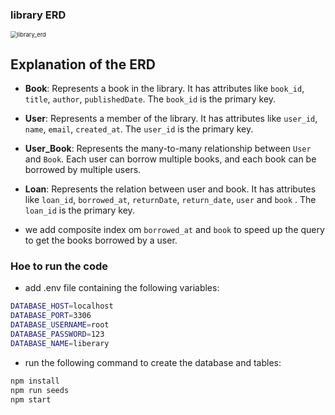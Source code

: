 ### library ERD

<image align='center' src="images/liberary.png" alt="library_erd" style="zoom: 67%;" />

## Explanation of the ERD
- **Book**: Represents a book in the library. It has attributes like `book_id`, `title`, `author`, `publishedDate`. The `book_id` is the primary key.

- **User**: Represents a member of the library. It has attributes like `user_id`, `name`, `email`, `created_at`. The `user_id` is the primary key.

- **User_Book**: Represents the many-to-many relationship between `User` and `Book`. Each user can borrow multiple books, and each book can be borrowed by multiple users.

- **Loan**: Represents the relation between user and book. It has attributes like `loan_id`, `borrowed_at`, `returnDate`, `return_date`, `user` and `book` . The `loan_id` is the primary key.

- we add composite index om `borrowed_at` and `book` to speed up the query to get the books borrowed by a user.

### Hoe to run the code
* add .env file containing the following variables:
```bash
DATABASE_HOST=localhost
DATABASE_PORT=3306
DATABASE_USERNAME=root
DATABASE_PASSWORD=123
DATABASE_NAME=liberary
```
* run the following command to create the database and tables:
```bash
npm install
npm run seeds
npm start
```
